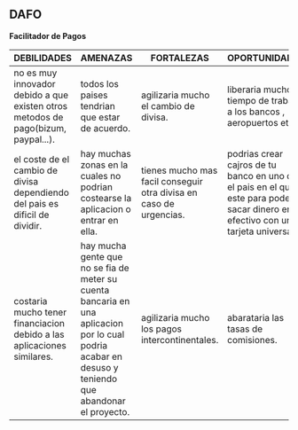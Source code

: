 ## DAFO

**Facilitador de Pagos**

|DEBILIDADES | AMENAZAS | FORTALEZAS | OPORTUNIDADES |
|------------|----------|------------|---------------|
|no es muy innovador debido a que existen otros metodos de pago(bizum, paypal...).|todos los paises tendrian que estar de acuerdo.|agilizaria mucho el cambio de divisa.|liberaria mucho tiempo de trabajo a los bancos , aeropuertos etc.|
|el coste de el cambio de divisa dependiendo del pais es dificil de dividir.|hay muchas zonas en la cuales no podrian costearse la aplicacion o entrar en ella.|tienes mucho mas facil conseguir otra divisa en caso de urgencias.|podrias crear cajros de tu banco en uno de el pais en el que este para poder sacar dinero en efectivo con una tarjeta universal.|
|costaria mucho tener financiacion debido a las aplicaciones similares.|hay mucha gente que no se fia de meter su cuenta bancaria en una aplicacion por lo cual podria acabar en desuso y teniendo que abandonar el proyecto.|agilizaria mucho los pagos intercontinentales.|abarataria las tasas de comisiones.|

